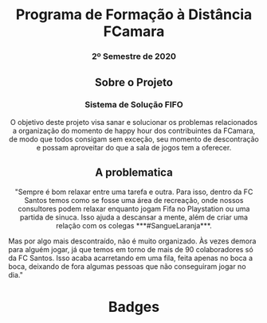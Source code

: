 <h1 align="center">Programa de Formação à Distância FCamara</h1>
<h3 align="center"> 2º Semestre de 2020</h3>


<h2 align="center">Sobre o Projeto</h2>
<h3 align="center">Sistema de Solução FIFO</h3>
<p align="center">O objetivo deste projeto visa sanar e solucionar os problemas relacionados a organização do momento de happy hour dos contribuintes
da FCamara, de modo que todos consigam sem exceção, seu momento de descontração e possam aproveitar do que a sala de jogos tem a oferecer.</p>


<h2 align="center">A problematica</h2>
<p align="center">"Sempre é bom relaxar entre uma tarefa e outra. Para isso, dentro da FC Santos temos como se fosse uma área de recreação, onde nossos consultores podem relaxar enquanto jogam Fifa no Playstation ou uma partida de sinuca. Isso ajuda a descansar a mente, além de criar uma relação com os colegas ***#SangueLaranja***.
  

Mas por algo mais descontraído, não é muito organizado. Às vezes demora para alguém jogar, já que temos em torno de mais de 90 colaboradores só da FC Santos. Isso acaba acarretando em uma fila, feita apenas no boca a boca, deixando de fora algumas pessoas que não conseguiram jogar no dia."</p>

<h1 align="center">Badges</h>

<h4 align="center>🚧 Em construção... 🚧</h>



